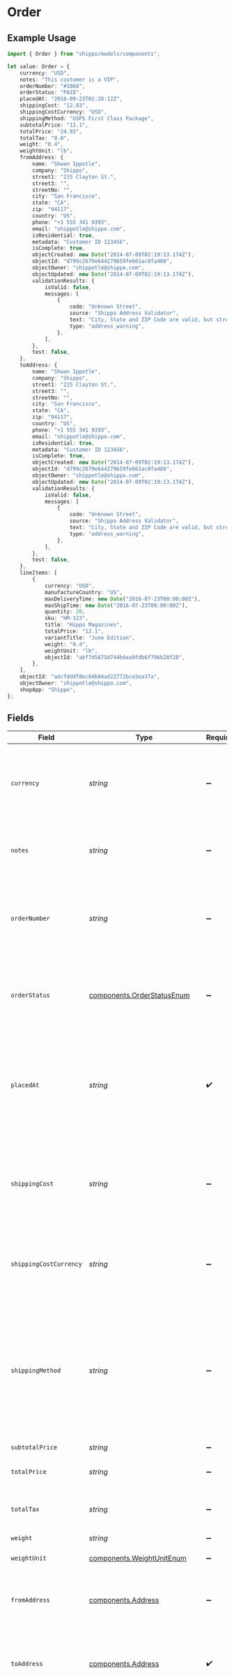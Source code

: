 # Order

## Example Usage

```typescript
import { Order } from "shippo/models/components";

let value: Order = {
    currency: "USD",
    notes: "This customer is a VIP",
    orderNumber: "#1068",
    orderStatus: "PAID",
    placedAt: "2016-09-23T01:28:12Z",
    shippingCost: "12.83",
    shippingCostCurrency: "USD",
    shippingMethod: "USPS First Class Package",
    subtotalPrice: "12.1",
    totalPrice: "24.93",
    totalTax: "0.0",
    weight: "0.4",
    weightUnit: "lb",
    fromAddress: {
        name: "Shwan Ippotle",
        company: "Shippo",
        street1: "215 Clayton St.",
        street3: "",
        streetNo: "",
        city: "San Francisco",
        state: "CA",
        zip: "94117",
        country: "US",
        phone: "+1 555 341 9393",
        email: "shippotle@shippo.com",
        isResidential: true,
        metadata: "Customer ID 123456",
        isComplete: true,
        objectCreated: new Date("2014-07-09T02:19:13.174Z"),
        objectId: "d799c2679e644279b59fe661ac8fa488",
        objectOwner: "shippotle@shippo.com",
        objectUpdated: new Date("2014-07-09T02:19:13.174Z"),
        validationResults: {
            isValid: false,
            messages: [
                {
                    code: "Unknown Street",
                    source: "Shippo Address Validator",
                    text: "City, State and ZIP Code are valid, but street address is not a match.",
                    type: "address_warning",
                },
            ],
        },
        test: false,
    },
    toAddress: {
        name: "Shwan Ippotle",
        company: "Shippo",
        street1: "215 Clayton St.",
        street3: "",
        streetNo: "",
        city: "San Francisco",
        state: "CA",
        zip: "94117",
        country: "US",
        phone: "+1 555 341 9393",
        email: "shippotle@shippo.com",
        isResidential: true,
        metadata: "Customer ID 123456",
        isComplete: true,
        objectCreated: new Date("2014-07-09T02:19:13.174Z"),
        objectId: "d799c2679e644279b59fe661ac8fa488",
        objectOwner: "shippotle@shippo.com",
        objectUpdated: new Date("2014-07-09T02:19:13.174Z"),
        validationResults: {
            isValid: false,
            messages: [
                {
                    code: "Unknown Street",
                    source: "Shippo Address Validator",
                    text: "City, State and ZIP Code are valid, but street address is not a match.",
                    type: "address_warning",
                },
            ],
        },
        test: false,
    },
    lineItems: [
        {
            currency: "USD",
            manufactureCountry: "US",
            maxDeliveryTime: new Date("2016-07-23T00:00:00Z"),
            maxShipTime: new Date("2016-07-23T00:00:00Z"),
            quantity: 20,
            sku: "HM-123",
            title: "Hippo Magazines",
            totalPrice: "12.1",
            variantTitle: "June Edition",
            weight: "0.4",
            weightUnit: "lb",
            objectId: "abf7d5675d744b6ea9fdb6f796b28f28",
        },
    ],
    objectId: "adcfdddf8ec64b84ad22772bce3ea37a",
    objectOwner: "shippotle@shippo.com",
    shopApp: "Shippo",
};
```

## Fields

| Field                                                                                                                                                                                                 | Type                                                                                                                                                                                                  | Required                                                                                                                                                                                              | Description                                                                                                                                                                                           | Example                                                                                                                                                                                               |
| ----------------------------------------------------------------------------------------------------------------------------------------------------------------------------------------------------- | ----------------------------------------------------------------------------------------------------------------------------------------------------------------------------------------------------- | ----------------------------------------------------------------------------------------------------------------------------------------------------------------------------------------------------- | ----------------------------------------------------------------------------------------------------------------------------------------------------------------------------------------------------- | ----------------------------------------------------------------------------------------------------------------------------------------------------------------------------------------------------- |
| `currency`                                                                                                                                                                                            | *string*                                                                                                                                                                                              | :heavy_minus_sign:                                                                                                                                                                                    | **Required if total_price is provided**<br><br/>Currency of the <code>total_price</code> and <code>total_tax</code> amounts.                                                                          | USD                                                                                                                                                                                                   |
| `notes`                                                                                                                                                                                               | *string*                                                                                                                                                                                              | :heavy_minus_sign:                                                                                                                                                                                    | Custom buyer- or seller-provided notes about the order.                                                                                                                                               | This customer is a VIP                                                                                                                                                                                |
| `orderNumber`                                                                                                                                                                                         | *string*                                                                                                                                                                                              | :heavy_minus_sign:                                                                                                                                                                                    | An alphanumeric identifier for the order used by the seller/buyer. This identifier doesn't need to be unique.                                                                                         | #1068                                                                                                                                                                                                 |
| `orderStatus`                                                                                                                                                                                         | [components.OrderStatusEnum](../../models/components/orderstatusenum.md)                                                                                                                              | :heavy_minus_sign:                                                                                                                                                                                    | Current state of the order. See the <a href="https://docs.goshippo.com/docs/orders/orders/">orders tutorial</a> <br/>for the logic of how the status is handled.                                      | PAID                                                                                                                                                                                                  |
| `placedAt`                                                                                                                                                                                            | *string*                                                                                                                                                                                              | :heavy_check_mark:                                                                                                                                                                                    | Date and time when the order was placed. This datetime can be different from the datetime of the order object creation on Shippo.                                                                     | 2016-09-23T01:28:12Z                                                                                                                                                                                  |
| `shippingCost`                                                                                                                                                                                        | *string*                                                                                                                                                                                              | :heavy_minus_sign:                                                                                                                                                                                    | Amount paid by the buyer for shipping. This amount can be different from the price the seller will actually pay for shipping.                                                                         | 12.83                                                                                                                                                                                                 |
| `shippingCostCurrency`                                                                                                                                                                                | *string*                                                                                                                                                                                              | :heavy_minus_sign:                                                                                                                                                                                    | **Required if shipping_cost is provided**<br><br/>Currency of the <code>shipping_cost</code> amount.                                                                                                  | USD                                                                                                                                                                                                   |
| `shippingMethod`                                                                                                                                                                                      | *string*                                                                                                                                                                                              | :heavy_minus_sign:                                                                                                                                                                                    | Shipping method (carrier + service or other free text description) chosen by the buyer. <br/>This value can be different from the shipping method the seller will actually choose.                    | USPS First Class Package                                                                                                                                                                              |
| `subtotalPrice`                                                                                                                                                                                       | *string*                                                                                                                                                                                              | :heavy_minus_sign:                                                                                                                                                                                    | N/A                                                                                                                                                                                                   | 12.1                                                                                                                                                                                                  |
| `totalPrice`                                                                                                                                                                                          | *string*                                                                                                                                                                                              | :heavy_minus_sign:                                                                                                                                                                                    | Total amount paid by the buyer for this order.                                                                                                                                                        | 24.93                                                                                                                                                                                                 |
| `totalTax`                                                                                                                                                                                            | *string*                                                                                                                                                                                              | :heavy_minus_sign:                                                                                                                                                                                    | Total tax amount paid by the buyer for this order.                                                                                                                                                    | 0.0                                                                                                                                                                                                   |
| `weight`                                                                                                                                                                                              | *string*                                                                                                                                                                                              | :heavy_minus_sign:                                                                                                                                                                                    | Total weight of the order.                                                                                                                                                                            | 0.4                                                                                                                                                                                                   |
| `weightUnit`                                                                                                                                                                                          | [components.WeightUnitEnum](../../models/components/weightunitenum.md)                                                                                                                                | :heavy_minus_sign:                                                                                                                                                                                    | The unit used for weight.                                                                                                                                                                             | lb                                                                                                                                                                                                    |
| `fromAddress`                                                                                                                                                                                         | [components.Address](../../models/components/address.md)                                                                                                                                              | :heavy_minus_sign:                                                                                                                                                                                    | <a href="#tag/Addresses">Address</a> object of the sender / seller. Will be returned expanded by default.                                                                                             |                                                                                                                                                                                                       |
| `toAddress`                                                                                                                                                                                           | [components.Address](../../models/components/address.md)                                                                                                                                              | :heavy_check_mark:                                                                                                                                                                                    | <a href="#tag/Addresses">Address</a> object of the recipient / buyer. Will be returned expanded by default.                                                                                           |                                                                                                                                                                                                       |
| `lineItems`                                                                                                                                                                                           | [components.LineItem](../../models/components/lineitem.md)[]                                                                                                                                          | :heavy_minus_sign:                                                                                                                                                                                    | Array of <a href="#section/Line-Item">line item</a> objects representing the items in this order. <br/>All objects will be returned expanded by default.                                              |                                                                                                                                                                                                       |
| `objectId`                                                                                                                                                                                            | *string*                                                                                                                                                                                              | :heavy_minus_sign:                                                                                                                                                                                    | Unique identifier of the order object.                                                                                                                                                                | adcfdddf8ec64b84ad22772bce3ea37a                                                                                                                                                                      |
| `objectOwner`                                                                                                                                                                                         | *string*                                                                                                                                                                                              | :heavy_minus_sign:                                                                                                                                                                                    | Username of the user who created the object.                                                                                                                                                          | shippotle@shippo.com                                                                                                                                                                                  |
| `shopApp`                                                                                                                                                                                             | [components.OrderShopAppEnum](../../models/components/ordershopappenum.md)                                                                                                                            | :heavy_minus_sign:                                                                                                                                                                                    | Platform the order was created on and, if applicable, imported from. <br/>Orders created via the Shippo API or dashboard will have the value "Shippo".                                                | Shippo                                                                                                                                                                                                |
| `transactions`                                                                                                                                                                                        | *string*[]                                                                                                                                                                                            | :heavy_minus_sign:                                                                                                                                                                                    | Array of <a href="#tag/Transactions">transaction</a> objects representing all shipping labels purchased for this order.<br/>All objects are returned expanded with a limited number of fields by default. |                                                                                                                                                                                                       |